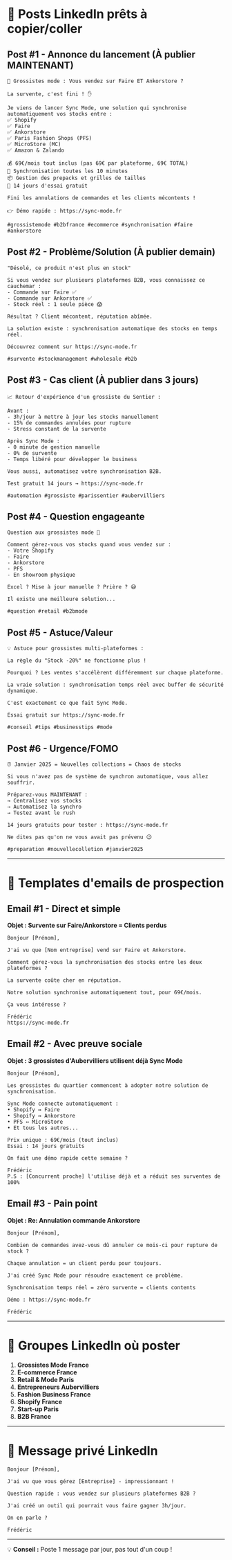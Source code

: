 # 📱 Posts LinkedIn prêts à copier/coller

## Post #1 - Annonce du lancement (À publier MAINTENANT)

```
🚨 Grossistes mode : Vous vendez sur Faire ET Ankorstore ?

La survente, c'est fini ! ✋

Je viens de lancer Sync Mode, une solution qui synchronise automatiquement vos stocks entre :
✅ Shopify
✅ Faire
✅ Ankorstore  
✅ Paris Fashion Shops (PFS)
✅ MicroStore (MC)
✅ Amazon & Zalando

💰 69€/mois tout inclus (pas 69€ par plateforme, 69€ TOTAL)
🎯 Synchronisation toutes les 10 minutes
📦 Gestion des prepacks et grilles de tailles
🚀 14 jours d'essai gratuit

Fini les annulations de commandes et les clients mécontents !

👉 Démo rapide : https://sync-mode.fr

#grossistemode #b2bfrance #ecommerce #synchronisation #faire #ankorstore
```

## Post #2 - Problème/Solution (À publier demain)

```
"Désolé, ce produit n'est plus en stock" 

Si vous vendez sur plusieurs plateformes B2B, vous connaissez ce cauchemar :
- Commande sur Faire ✅
- Commande sur Ankorstore ✅  
- Stock réel : 1 seule pièce 😱

Résultat ? Client mécontent, réputation abîmée.

La solution existe : synchronisation automatique des stocks en temps réel.

Découvrez comment sur https://sync-mode.fr

#survente #stockmanagement #wholesale #b2b
```

## Post #3 - Cas client (À publier dans 3 jours)

```
📈 Retour d'expérience d'un grossiste du Sentier :

Avant : 
- 3h/jour à mettre à jour les stocks manuellement
- 15% de commandes annulées pour rupture
- Stress constant de la survente

Après Sync Mode :
- 0 minute de gestion manuelle
- 0% de survente
- Temps libéré pour développer le business

Vous aussi, automatisez votre synchronisation B2B.

Test gratuit 14 jours → https://sync-mode.fr

#automation #grossiste #parissentier #aubervilliers
```

## Post #4 - Question engageante

```
Question aux grossistes mode 🤔

Comment gérez-vous vos stocks quand vous vendez sur :
- Votre Shopify
- Faire
- Ankorstore  
- PFS
- En showroom physique

Excel ? Mise à jour manuelle ? Prière ? 😅

Il existe une meilleure solution...

#question #retail #b2bmode
```

## Post #5 - Astuce/Valeur

```
💡 Astuce pour grossistes multi-plateformes :

La règle du "Stock -20%" ne fonctionne plus !

Pourquoi ? Les ventes s'accélèrent différemment sur chaque plateforme.

La vraie solution : synchronisation temps réel avec buffer de sécurité dynamique.

C'est exactement ce que fait Sync Mode.

Essai gratuit sur https://sync-mode.fr

#conseil #tips #businesstips #mode
```

## Post #6 - Urgence/FOMO

```
⏰ Janvier 2025 = Nouvelles collections = Chaos de stocks

Si vous n'avez pas de système de synchron automatique, vous allez souffrir.

Préparez-vous MAINTENANT :
→ Centralisez vos stocks
→ Automatisez la synchro
→ Testez avant le rush

14 jours gratuits pour tester : https://sync-mode.fr

Ne dites pas qu'on ne vous avait pas prévenu 😉

#preparation #nouvellecolletion #janvier2025
```

---

# 📧 Templates d'emails de prospection

## Email #1 - Direct et simple

**Objet : Survente sur Faire/Ankorstore = Clients perdus**

```
Bonjour [Prénom],

J'ai vu que [Nom entreprise] vend sur Faire et Ankorstore.

Comment gérez-vous la synchronisation des stocks entre les deux plateformes ?

La survente coûte cher en réputation.

Notre solution synchronise automatiquement tout, pour 69€/mois.

Ça vous intéresse ?

Frédéric
https://sync-mode.fr
```

## Email #2 - Avec preuve sociale

**Objet : 3 grossistes d'Aubervilliers utilisent déjà Sync Mode**

```
Bonjour [Prénom],

Les grossistes du quartier commencent à adopter notre solution de synchronisation.

Sync Mode connecte automatiquement :
• Shopify ↔ Faire
• Shopify ↔ Ankorstore  
• PFS ↔ MicroStore
• Et tous les autres...

Prix unique : 69€/mois (tout inclus)
Essai : 14 jours gratuits

On fait une démo rapide cette semaine ?

Frédéric
P.S : [Concurrent proche] l'utilise déjà et a réduit ses surventes de 100%
```

## Email #3 - Pain point

**Objet : Re: Annulation commande Ankorstore**

```
Bonjour [Prénom],

Combien de commandes avez-vous dû annuler ce mois-ci pour rupture de stock ?

Chaque annulation = un client perdu pour toujours.

J'ai créé Sync Mode pour résoudre exactement ce problème.

Synchronisation temps réel = zéro survente = clients contents

Démo : https://sync-mode.fr

Frédéric
```

---

# 🎯 Groupes LinkedIn où poster

1. **Grossistes Mode France**
2. **E-commerce France**
3. **Retail & Mode Paris**
4. **Entrepreneurs Aubervilliers**
5. **Fashion Business France**
6. **Shopify France**
7. **Start-up Paris**
8. **B2B France**

---

# 📝 Message privé LinkedIn

```
Bonjour [Prénom],

J'ai vu que vous gérez [Entreprise] - impressionnant !

Question rapide : vous vendez sur plusieurs plateformes B2B ?

J'ai créé un outil qui pourrait vous faire gagner 3h/jour.

On en parle ?

Frédéric
```

---

💡 **Conseil :** Poste 1 message par jour, pas tout d'un coup !